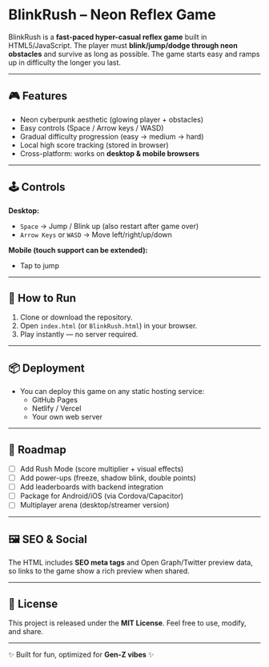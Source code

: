 # BlinkRush – Neon Reflex Game

BlinkRush is a **fast-paced hyper-casual reflex game** built in HTML5/JavaScript. 
The player must **blink/jump/dodge through neon obstacles** and survive as long as possible. 
The game starts easy and ramps up in difficulty the longer you last.

---

## 🎮 Features
- Neon cyberpunk aesthetic (glowing player + obstacles)
- Easy controls (Space / Arrow keys / WASD)
- Gradual difficulty progression (easy → medium → hard)
- Local high score tracking (stored in browser)
- Cross-platform: works on **desktop & mobile browsers**

---

## 🕹️ Controls
**Desktop:**
- `Space` → Jump / Blink up (also restart after game over)
- `Arrow Keys` or `WASD` → Move left/right/up/down

**Mobile (touch support can be extended):**
- Tap to jump

---

## 🚀 How to Run
1. Clone or download the repository.
2. Open `index.html` (or `BlinkRush.html`) in your browser.
3. Play instantly — no server required.

---

## 📦 Deployment
- You can deploy this game on any static hosting service:
  - GitHub Pages
  - Netlify / Vercel
  - Your own web server

---

## 🔮 Roadmap
- [ ] Add Rush Mode (score multiplier + visual effects)
- [ ] Add power-ups (freeze, shadow blink, double points)
- [ ] Add leaderboards with backend integration
- [ ] Package for Android/iOS (via Cordova/Capacitor)
- [ ] Multiplayer arena (desktop/streamer version)

---

## 🖼️ SEO & Social
The HTML includes **SEO meta tags** and Open Graph/Twitter preview data, so links to the game show a rich preview when shared.

---

## 📜 License
This project is released under the **MIT License**. Feel free to use, modify, and share.

---

✨ Built for fun, optimized for **Gen-Z vibes** ✨
